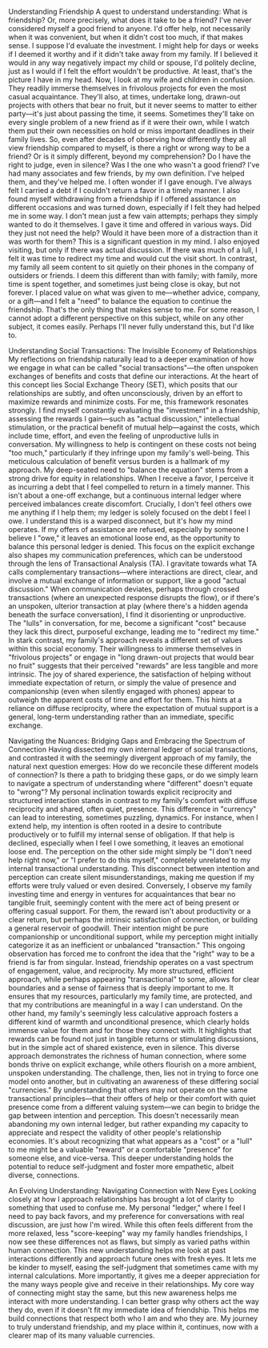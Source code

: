 Understanding Friendship
A quest to understand understanding: What is friendship? Or, more precisely, what does it take to be a friend?
I've never considered myself a good friend to anyone. I'd offer help, not necessarily when it was convenient, but when it didn't cost too much, if that makes sense. I suppose I'd evaluate the investment. I might help for days or weeks if I deemed it worthy and if it didn't take away from my family. If I believed it would in any way negatively impact my child or spouse, I'd politely decline, just as I would if I felt the effort wouldn't be productive. At least, that's the picture I have in my head.
Now, I look at my wife and children in confusion. They readily immerse themselves in frivolous projects for even the most casual acquaintance. They'll also, at times, undertake long, drawn-out projects with others that bear no fruit, but it never seems to matter to either party—it's just about passing the time, it seems. Sometimes they'll take on every single problem of a new friend as if it were their own, while I watch them put their own necessities on hold or miss important deadlines in their family lives.
So, even after decades of observing how differently they all view friendship compared to myself, is there a right or wrong way to be a friend? Or is it simply different, beyond my comprehension? Do I have the right to judge, even in silence? Was I the one who wasn't a good friend?
I've had many associates and few friends, by my own definition. I've helped them, and they've helped me. I often wonder if I gave enough. I've always felt I carried a debt if I couldn't return a favor in a timely manner. I also found myself withdrawing from a friendship if I offered assistance on different occasions and was turned down, especially if I felt they had helped me in some way. I don't mean just a few vain attempts; perhaps they simply wanted to do it themselves. I gave it time and offered in various ways. Did they just not need the help? Would it have been more of a distraction than it was worth for them? This is a significant question in my mind.
I also enjoyed visiting, but only if there was actual discussion. If there was much of a lull, I felt it was time to redirect my time and would cut the visit short. In contrast, my family all seem content to sit quietly on their phones in the company of outsiders or friends. I deem this different than with family; with family, more time is spent together, and sometimes just being close is okay, but not forever.
I placed value on what was given to me—whether advice, company, or a gift—and I felt a "need" to balance the equation to continue the friendship. That's the only thing that makes sense to me. For some reason, I cannot adopt a different perspective on this subject, while on any other subject, it comes easily. Perhaps I'll never fully understand this, but I'd like to.
 
Understanding Social Transactions: The Invisible Economy of Relationships
My reflections on friendship naturally lead to a deeper examination of how we engage in what can be called "social transactions"—the often unspoken exchanges of benefits and costs that define our interactions. At the heart of this concept lies Social Exchange Theory (SET), which posits that our relationships are subtly, and often unconsciously, driven by an effort to maximize rewards and minimize costs.
For me, this framework resonates strongly. I find myself constantly evaluating the "investment" in a friendship, assessing the rewards I gain—such as "actual discussion," intellectual stimulation, or the practical benefit of mutual help—against the costs, which include time, effort, and even the feeling of unproductive lulls in conversation. My willingness to help is contingent on these costs not being "too much," particularly if they infringe upon my family's well-being. This meticulous calculation of benefit versus burden is a hallmark of my approach.
My deep-seated need to "balance the equation" stems from a strong drive for equity in relationships. When I receive a favor, I perceive it as incurring a debt that I feel compelled to return in a timely manner. This isn't about a one-off exchange, but a continuous internal ledger where perceived imbalances create discomfort. Crucially, I don't feel others owe me anything if I help them; my ledger is solely focused on the debt I feel I owe. I understand this is a warped disconnect, but it's how my mind operates. If my offers of assistance are refused, especially by someone I believe I "owe," it leaves an emotional loose end, as the opportunity to balance this personal ledger is denied.
This focus on the explicit exchange also shapes my communication preferences, which can be understood through the lens of Transactional Analysis (TA). I gravitate towards what TA calls complementary transactions—where interactions are direct, clear, and involve a mutual exchange of information or support, like a good "actual discussion." When communication deviates, perhaps through crossed transactions (where an unexpected response disrupts the flow), or if there's an unspoken, ulterior transaction at play (where there's a hidden agenda beneath the surface conversation), I find it disorienting or unproductive. The "lulls" in conversation, for me, become a significant "cost" because they lack this direct, purposeful exchange, leading me to "redirect my time."
In stark contrast, my family's approach reveals a different set of values within this social economy. Their willingness to immerse themselves in "frivolous projects" or engage in "long drawn-out projects that would bear no fruit" suggests that their perceived "rewards" are less tangible and more intrinsic. The joy of shared experience, the satisfaction of helping without immediate expectation of return, or simply the value of presence and companionship (even when silently engaged with phones) appear to outweigh the apparent costs of time and effort for them. This hints at a reliance on diffuse reciprocity, where the expectation of mutual support is a general, long-term understanding rather than an immediate, specific exchange.
 
Navigating the Nuances: Bridging Gaps and Embracing the Spectrum of Connection
Having dissected my own internal ledger of social transactions, and contrasted it with the seemingly divergent approach of my family, the natural next question emerges: How do we reconcile these different models of connection? Is there a path to bridging these gaps, or do we simply learn to navigate a spectrum of understanding where "different" doesn't equate to "wrong"?
My personal inclination towards explicit reciprocity and structured interaction stands in contrast to my family's comfort with diffuse reciprocity and shared, often quiet, presence. This difference in "currency" can lead to interesting, sometimes puzzling, dynamics. For instance, when I extend help, my intention is often rooted in a desire to contribute productively or to fulfill my internal sense of obligation. If that help is declined, especially when I feel I owe something, it leaves an emotional loose end. The perception on the other side might simply be "I don't need help right now," or "I prefer to do this myself," completely unrelated to my internal transactional understanding. This disconnect between intention and perception can create silent misunderstandings, making me question if my efforts were truly valued or even desired.
Conversely, I observe my family investing time and energy in ventures for acquaintances that bear no tangible fruit, seemingly content with the mere act of being present or offering casual support. For them, the reward isn't about productivity or a clear return, but perhaps the intrinsic satisfaction of connection, or building a general reservoir of goodwill. Their intention might be pure companionship or unconditional support, while my perception might initially categorize it as an inefficient or unbalanced "transaction."
This ongoing observation has forced me to confront the idea that the "right" way to be a friend is far from singular. Instead, friendship operates on a vast spectrum of engagement, value, and reciprocity. My more structured, efficient approach, while perhaps appearing "transactional" to some, allows for clear boundaries and a sense of fairness that is deeply important to me. It ensures that my resources, particularly my family time, are protected, and that my contributions are meaningful in a way I can understand.
On the other hand, my family's seemingly less calculative approach fosters a different kind of warmth and unconditional presence, which clearly holds immense value for them and for those they connect with. It highlights that rewards can be found not just in tangible returns or stimulating discussions, but in the simple act of shared existence, even in silence. This diverse approach demonstrates the richness of human connection, where some bonds thrive on explicit exchange, while others flourish on a more ambient, unspoken understanding.
The challenge, then, lies not in trying to force one model onto another, but in cultivating an awareness of these differing social "currencies." By understanding that others may not operate on the same transactional principles—that their offers of help or their comfort with quiet presence come from a different valuing system—we can begin to bridge the gap between intention and perception. This doesn't necessarily mean abandoning my own internal ledger, but rather expanding my capacity to appreciate and respect the validity of other people's relationship economies. It's about recognizing that what appears as a "cost" or a "lull" to me might be a valuable "reward" or a comfortable "presence" for someone else, and vice-versa. This deeper understanding holds the potential to reduce self-judgment and foster more empathetic, albeit diverse, connections.
 
An Evolving Understanding: Navigating Connection with New Eyes
Looking closely at how I approach relationships has brought a lot of clarity to something that used to confuse me. My personal "ledger," where I feel I need to pay back favors, and my preference for conversations with real discussion, are just how I'm wired. While this often feels different from the more relaxed, less "score-keeping" way my family handles friendships, I now see these differences not as flaws, but simply as varied paths within human connection.
This new understanding helps me look at past interactions differently and approach future ones with fresh eyes. It lets me be kinder to myself, easing the self-judgment that sometimes came with my internal calculations. More importantly, it gives me a deeper appreciation for the many ways people give and receive in their relationships. My core way of connecting might stay the same, but this new awareness helps me interact with more understanding. I can better grasp why others act the way they do, even if it doesn't fit my immediate idea of friendship. This helps me build connections that respect both who I am and who they are. My journey to truly understand friendship, and my place within it, continues, now with a clearer map of its many valuable currencies.
